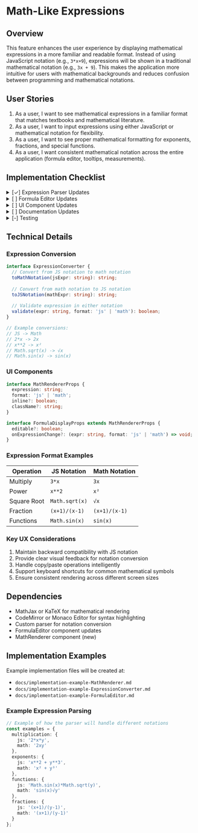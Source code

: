# Math-Like Expressions

## Overview

This feature enhances the user experience by displaying mathematical expressions in a more familiar and readable format. Instead of using JavaScript notation (e.g., `3*x+9`), expressions will be shown in a traditional mathematical notation (e.g., `3x + 9`). This makes the application more intuitive for users with mathematical backgrounds and reduces confusion between programming and mathematical notations.

## User Stories

1. As a user, I want to see mathematical expressions in a familiar format that matches textbooks and mathematical literature.
2. As a user, I want to input expressions using either JavaScript or mathematical notation for flexibility.
3. As a user, I want to see proper mathematical formatting for exponents, fractions, and special functions.
4. As a user, I want consistent mathematical notation across the entire application (formula editor, tooltips, measurements).

## Implementation Checklist

<details>
<summary>[✓] Expression Parser Updates</summary>

- [✓] Create a bidirectional converter between JS and math notation
- [✓] Handle basic operations (multiplication, division, exponents)
- [✓] Support special functions (sqrt, sin, cos, tan, etc.)
- [✓] Implement fraction notation conversion
- [✓] Add validation for both notation formats
</details>

<details>
<summary>[ ] Formula Editor Updates</summary>

- [ ] Add real-time preview of mathematical notation
- [ ] Implement syntax highlighting for math expressions
- [ ] Add autocomplete suggestions in mathematical format
- [ ] Create toggle between JS and math notation input modes
- [ ] Update error messages to reference math notation
</details>

<details>
<summary>[ ] UI Component Updates</summary>

- [ ] Update FormulaDisplay component to use math notation
- [ ] Add MathRenderer component for consistent rendering
- [ ] Implement LaTeX-style rendering for complex expressions
- [ ] Update tooltips to show expressions in math notation
- [ ] Add copy buttons for both notation formats
</details>

<details>
<summary>[ ] Documentation Updates</summary>

- [ ] Update user documentation with new notation examples
- [ ] Add notation guide and cheat sheet
- [ ] Document supported mathematical symbols
- [ ] Create migration guide for existing formulas
</details>

<details>
<summary>[-] Testing</summary>

- [✓] Unit tests for notation conversion
- [✓] Tests for special cases and edge cases
- [ ] Component tests for FormulaDisplay
- [ ] Integration tests for FormulaEditor
- [ ] E2E tests for formula input and display
</details>

## Technical Details

### Expression Conversion

```typescript
interface ExpressionConverter {
  // Convert from JS notation to math notation
  toMathNotation(jsExpr: string): string;
  
  // Convert from math notation to JS notation
  toJSNotation(mathExpr: string): string;
  
  // Validate expression in either notation
  validate(expr: string, format: 'js' | 'math'): boolean;
}

// Example conversions:
// JS -> Math
// 2*x -> 2x
// x**2 -> x²
// Math.sqrt(x) -> √x
// Math.sin(x) -> sin(x)
```

### UI Components

```typescript
interface MathRendererProps {
  expression: string;
  format: 'js' | 'math';
  inline?: boolean;
  className?: string;
}

interface FormulaDisplayProps extends MathRendererProps {
  editable?: boolean;
  onExpressionChange?: (expr: string, format: 'js' | 'math') => void;
}
```

### Expression Format Examples

| Operation    | JS Notation    | Math Notation |
|-------------|----------------|---------------|
| Multiply    | `3*x`         | `3x`         |
| Power       | `x**2`        | `x²`         |
| Square Root | `Math.sqrt(x)` | `√x`         |
| Fraction    | `(x+1)/(x-1)` | `(x+1)/(x-1)`|
| Functions   | `Math.sin(x)`  | `sin(x)`     |

### Key UX Considerations

1. Maintain backward compatibility with JS notation
2. Provide clear visual feedback for notation conversion
3. Handle copy/paste operations intelligently
4. Support keyboard shortcuts for common mathematical symbols
5. Ensure consistent rendering across different screen sizes

## Dependencies

- MathJax or KaTeX for mathematical rendering
- CodeMirror or Monaco Editor for syntax highlighting
- Custom parser for notation conversion
- FormulaEditor component updates
- MathRenderer component (new)

## Implementation Examples

Example implementation files will be created at:
- `docs/implementation-example-MathRenderer.md`
- `docs/implementation-example-ExpressionConverter.md`
- `docs/implementation-example-FormulaEditor.md`

### Example Expression Parsing

```typescript
// Example of how the parser will handle different notations
const examples = {
  multiplication: {
    js: '2*x*y',
    math: '2xy'
  },
  exponents: {
    js: 'x**2 + y**3',
    math: 'x² + y³'
  },
  functions: {
    js: 'Math.sin(x)*Math.sqrt(y)',
    math: 'sin(x)√y'
  },
  fractions: {
    js: '(x+1)/(y-1)',
    math: '(x+1)/(y-1)'
  }
};
``` 